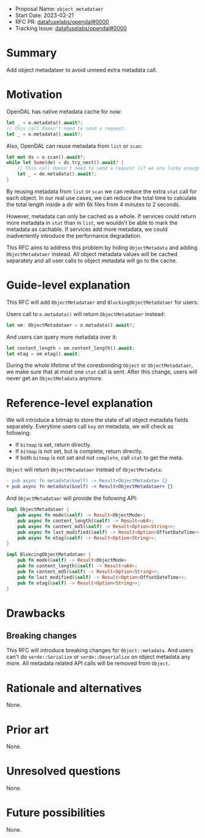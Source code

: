 - Proposal Name: `object_metadataer`
- Start Date: 2023-02-21
- RFC PR: [datafuselabs/opendal#0000](https://github.com/datafuselabs/opendal/pull/0000)
- Tracking Issue: [datafuselabs/opendal#0000](https://github.com/datafuselabs/opendal/issues/0000)

# Summary

Add object metadataer to avoid unneed extra metadata call.

# Motivation

OpenDAL has native metadata cache for now:

```rust
let _ = o.metadata().await?;
// This call doesn't need to send a request.
let _ = o.metadata().await?;
```

Also, OpenDAL can reuse metadata from `list` or `scan`:

```rust
let mut ds = o.scan().await?;
while let Some(de) = ds.try_next().await? {
    // This call doesn't need to send a request (if we are lucky enough).
    let _ = de.metadata().await?;
}
```

By reusing metadata from `list` or `scan` we can reduce the extra `stat` call for each object. In our real use cases, we can reduce the total time to calculate the total length inside a dir with 6k files from 4 minutes to 2 seconds.

However, metadata can only be cached as a whole. If services could return more metadata in `stat` than in `list`, we wouldn't be able to mark the metadata as cachable. If services add more metadata, we could inadvertently introduce the performance degradation.

This RFC aims to address this problem by hiding `ObjectMetadata` and adding `ObjectMetadataer` instead. All object metadata values will be cached separately and all user calls to object metadata will go to the cache.

# Guide-level explanation

This RFC will add `ObjectMetadataer` and `BlockingObjectMetadataer` for users:

Users call to `o.metadata()` will return `ObjectMetadataer` instead:

```rust
let om: ObjectMetadataer = o.metadata().await?;
```

And users can query more metadata over it:

```rust
let content_length = om.content_length().await;
let etag = om.etag().await;
```

During the whole lifetime of the coresbonding `Object` or `ObjectMetadataer`, we make sure that at most one `stat` call is sent. After this change, users will never get an `ObjectMetadata` anymore.

# Reference-level explanation

We will introduce a bitmap to store the state of all object metadata fields separately. Everytime users call `key` on metadata, we will check as following:

- If `bitmap` is set, return directly.
- If `bitmap` is not set, but is complete, return directly.
- If both `bitmap` is not set and not `complete`, call `stat` to get the meta.

`Object` will return `ObjectMetadataer` instead of `ObjectMetadata`:

```diff
- pub async fn metadata(&self) -> Result<ObjectMetadata> {}
+ pub async fn metadata(&self) -> Result<ObjectMetadataer> {}
```

And `ObjectMetadataer` will provide the following API:

```rust
impl ObjectMetadataer {
    pub async fn mode(&self) -> Result<ObjectMode>;
    pub async fn content_length(&self) -> Result<u64>;
    pub async fn content_md5(&self) -> Result<Option<String>>;
    pub async fn last_modified(&self) -> Result<Option<OffsetDateTime>>;
    pub async fn etag(&self) -> Result<Option<String>>;
}

impl BlokcingObjectMetadataer {
    pub fn mode(&self) -> Result<ObjectMode>
    pub fn content_length(&self) -> Result<u64>;
    pub fn content_md5(&self) -> Result<Option<String>>;
    pub fn last_modified(&self) -> Result<Option<OffsetDateTime>>;
    pub fn etag(&self) -> Result<Option<String>>;
}
```

# Drawbacks

## Breaking changes

This RFC will introduce breaking changes for `Object::metadata`. And users can't do `serde::Serialize` or `serde::Deserialize` on object metadata any more. All metadata related API calls will be removed from `Object`.

# Rationale and alternatives

None.

# Prior art

None.

# Unresolved questions

None.

# Future possibilities

None.
